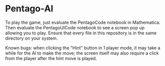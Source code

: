 # Pentago-AI

To play the game, just evaluate the PentagoCode notebook in Mathematica. Then evaluate the PentagoUICode notebook to see a screen pop up allowing you to play. Ensure that every file in this repository is in the same directory on your system.

Known bugs: when clicking the "Hint" button in 1 player mode, it may take a while for the AI to make the move; the screen itself may also require a click from the player after the hint move is played. 
